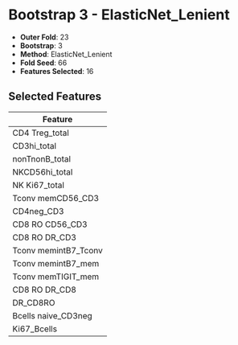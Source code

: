 # Bootstrap 3 - ElasticNet_Lenient

- **Outer Fold**: 23
- **Bootstrap**: 3
- **Method**: ElasticNet_Lenient
- **Fold Seed**: 66
- **Features Selected**: 16

## Selected Features

| Feature |
|---------|
| CD4 Treg_total |
| CD3hi_total |
| nonTnonB_total |
| NKCD56hi_total |
| NK Ki67_total |
| Tconv memCD56_CD3 |
| CD4neg_CD3 |
| CD8 RO CD56_CD3 |
| CD8 RO DR_CD3 |
| Tconv memintB7_Tconv |
| Tconv memintB7_mem |
| Tconv memTIGIT_mem |
| CD8 RO DR_CD8 |
| DR_CD8RO |
| Bcells naive_CD3neg |
| Ki67_Bcells |
